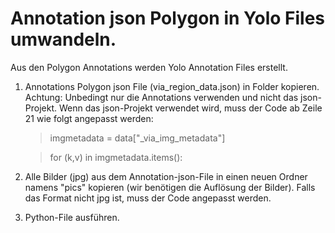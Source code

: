 # Annotation json Polygon in Yolo Files umwandeln.

Aus den Polygon Annotations werden Yolo Annotation Files erstellt. 
1. Annotations Polygon json File (via_region_data.json) in Folder kopieren. Achtung: Unbedingt nur die Annotations verwenden und nicht das json-Projekt. Wenn das json-Projekt verwendet wird, muss der Code ab Zeile 21 wie folgt angepasst werden: 
    > imgmetadata = data["_via_img_metadata"]
    
    > for (k,v) in imgmetadata.items():
    
2. Alle Bilder (jpg) aus dem Annotation-json-File in einen neuen Ordner namens "pics" kopieren (wir benötigen die Auflösung der Bilder). Falls das Format nicht jpg ist, muss der Code angepasst werden.
3. Python-File ausführen.
